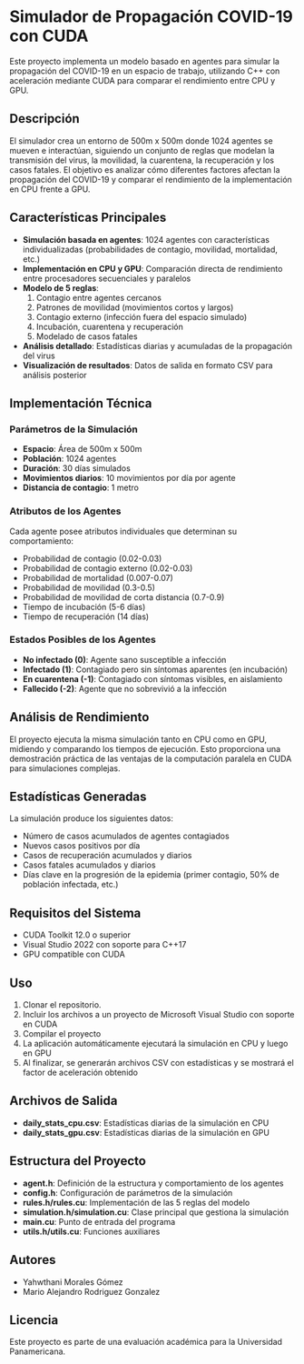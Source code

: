 ﻿# Simulador de Propagación COVID-19 con CUDA

Este proyecto implementa un modelo basado en agentes para simular la propagación del COVID-19 en un espacio de trabajo, utilizando C++ con aceleración mediante CUDA para comparar el rendimiento entre CPU y GPU.

## Descripción

El simulador crea un entorno de 500m x 500m donde 1024 agentes se mueven e interactúan, siguiendo un conjunto de reglas que modelan la transmisión del virus, la movilidad, la cuarentena, la recuperación y los casos fatales. El objetivo es analizar cómo diferentes factores afectan la propagación del COVID-19 y comparar el rendimiento de la implementación en CPU frente a GPU.

## Características Principales

- **Simulación basada en agentes**: 1024 agentes con características individualizadas (probabilidades de contagio, movilidad, mortalidad, etc.)
- **Implementación en CPU y GPU**: Comparación directa de rendimiento entre procesadores secuenciales y paralelos
- **Modelo de 5 reglas**: 
  1. Contagio entre agentes cercanos
  2. Patrones de movilidad (movimientos cortos y largos)
  3. Contagio externo (infección fuera del espacio simulado)
  4. Incubación, cuarentena y recuperación
  5. Modelado de casos fatales
- **Análisis detallado**: Estadísticas diarias y acumuladas de la propagación del virus
- **Visualización de resultados**: Datos de salida en formato CSV para análisis posterior

## Implementación Técnica

### Parámetros de la Simulación

- **Espacio**: Área de 500m x 500m
- **Población**: 1024 agentes
- **Duración**: 30 días simulados
- **Movimientos diarios**: 10 movimientos por día por agente
- **Distancia de contagio**: 1 metro

### Atributos de los Agentes

Cada agente posee atributos individuales que determinan su comportamiento:

- Probabilidad de contagio (0.02-0.03)
- Probabilidad de contagio externo (0.02-0.03)
- Probabilidad de mortalidad (0.007-0.07)
- Probabilidad de movilidad (0.3-0.5)
- Probabilidad de movilidad de corta distancia (0.7-0.9)
- Tiempo de incubación (5-6 días)
- Tiempo de recuperación (14 días)

### Estados Posibles de los Agentes

- **No infectado (0)**: Agente sano susceptible a infección
- **Infectado (1)**: Contagiado pero sin síntomas aparentes (en incubación)
- **En cuarentena (-1)**: Contagiado con síntomas visibles, en aislamiento
- **Fallecido (-2)**: Agente que no sobrevivió a la infección

## Análisis de Rendimiento

El proyecto ejecuta la misma simulación tanto en CPU como en GPU, midiendo y comparando los tiempos de ejecución. Esto proporciona una demostración práctica de las ventajas de la computación paralela en CUDA para simulaciones complejas.

## Estadísticas Generadas

La simulación produce los siguientes datos:

- Número de casos acumulados de agentes contagiados
- Nuevos casos positivos por día
- Casos de recuperación acumulados y diarios
- Casos fatales acumulados y diarios
- Días clave en la progresión de la epidemia (primer contagio, 50% de población infectada, etc.)

## Requisitos del Sistema

- CUDA Toolkit 12.0 o superior
- Visual Studio 2022 con soporte para C++17
- GPU compatible con CUDA

## Uso

1. Clonar el repositorio.
2. Incluir los archivos a un proyecto de Microsoft Visual Studio con soporte en CUDA
3. Compilar el proyecto
4. La aplicación automáticamente ejecutará la simulación en CPU y luego en GPU
5. Al finalizar, se generarán archivos CSV con estadísticas y se mostrará el factor de aceleración obtenido

## Archivos de Salida

- **daily_stats_cpu.csv**: Estadísticas diarias de la simulación en CPU
- **daily_stats_gpu.csv**: Estadísticas diarias de la simulación en GPU

## Estructura del Proyecto

- **agent.h**: Definición de la estructura y comportamiento de los agentes
- **config.h**: Configuración de parámetros de la simulación
- **rules.h/rules.cu**: Implementación de las 5 reglas del modelo
- **simulation.h/simulation.cu**: Clase principal que gestiona la simulación
- **main.cu**: Punto de entrada del programa
- **utils.h/utils.cu**: Funciones auxiliares

## Autores

- Yahwthani Morales Gómez
- Mario Alejandro Rodriguez Gonzalez

## Licencia

Este proyecto es parte de una evaluación académica para la Universidad Panamericana.